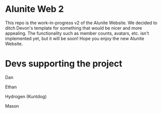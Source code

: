 # Alunite Web 2
This repo is the work-in-progress v2 of the Alunite Website. We decided to ditch Devon's template for something that would be nicer and more appealing. The functionality such as member counts, avatars, etc. isn't implemented yet, but it will be soon! Hope you enjoy the new Alunite Website.

# Devs supporting the project
Dan

Ethan

Hydrogen (Kuntdog)

Mason
